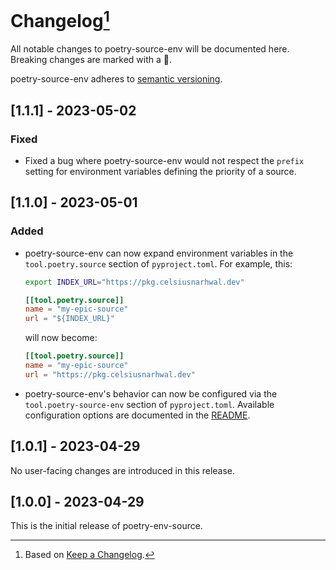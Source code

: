 # Changelog[^1]

All notable changes to poetry-source-env will be documented here. Breaking changes are marked with a 🚩.

poetry-source-env adheres to [semantic versioning](https://semver.org/spec/v2.0.0.html).

## <a name="1-1-1">[1.1.1] - 2023-05-02</a>

### Fixed

- Fixed a bug where poetry-source-env would not respect the `prefix` setting for environment variables defining the
  priority of a source.

## <a name="1-1-0">[1.1.0] - 2023-05-01</a>

### Added

- poetry-source-env can now expand environment variables in the `tool.poetry.source` section of `pyproject.toml`.
  For example, this:

  ```bash
  export INDEX_URL="https://pkg.celsiusnarhwal.dev"
  ```

  ```toml
  [[tool.poetry.source]]
  name = "my-epic-source"
  url = "${INDEX_URL}"

  ```

  will now become:

  ```toml
  [[tool.poetry.source]]
  name = "my-epic-source"
  url = "https://pkg.celsiusnarhwal.dev"

  ```

- poetry-source-env's behavior can now be configured via the `tool.poetry-source-env` section of `pyproject.toml`.
  Available configuration options are documented in the [README](README.md#configuration).

## <a name="1-0-1">[1.0.1] - 2023-04-29</a>

No user-facing changes are introduced in this release.

## <a name="1-0-0">[1.0.0] - 2023-04-29</a>

This is the initial release of poetry-env-source.

[^1]: Based on [Keep a Changelog](https://keepachangelog.com).
